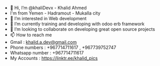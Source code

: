 - 👋 Hi, I’m @khaliDevx - Khalid Ahmed
- I'm from Yemen - Hadramout - Mukalla city
- 👀 I’m interested in Web development
- 🌱 I’m currently training and developing with odoo erb framework
- 💞️ I’m looking to collaborate on developing great open source projects
- 📫 How to reach me 
- Gmail : khalid.a.dev@gmail.com
- Phone numbers : +967714711617 , +967739752747
- Whatsapp number : +967714711617
- My Accounts : https://linktr.ee/khalid_pics

<!---
khaliDevx/khaliDevx is a ✨ special ✨ repository because its `README.md` (this file) appears on your GitHub profile.
You can click the Preview link to take a look at your changes.
--->
